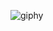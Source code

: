 ![giphy](https://user-images.githubusercontent.com/28729614/85300599-c571d880-b474-11ea-9eb1-38f4e82c8bae.gif)
